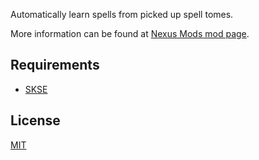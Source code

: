 Automatically learn spells from picked up spell tomes.

More information can be found at [Nexus Mods mod page](https://www.nexusmods.com/skyrimspecialedition/mods/68108).

## Requirements
* [SKSE](https://skse.silverlock.org)

## License

[MIT](LICENSE)
